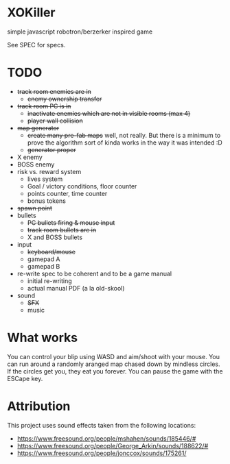 XOKiller
========

simple javascript robotron/berzerker inspired game

See SPEC for specs.

TODO
====

* ~~track room enemies are in~~
  - ~~enemy ownership transfer~~
* ~~track room PC is in~~
  - ~~inactivate enemies which are not in visible rooms (max 4)~~
  - ~~player wall collision~~
* ~~map generator~~
  - ~~create many pre-fab maps~~ well, not really. But there is a minimum to prove the algorithm sort of kinda works in the way it was intended :D
  - ~~generator proper~~
* X enemy
* BOSS enemy
* risk vs. reward system
  - lives system
  - Goal / victory conditions, floor counter
  - points counter, time counter
  - bonus tokens
* ~~spawn point~~
* bullets
  - ~~PC bullets firing & mouse input~~
  - ~~track room bullets are in~~
  - X and BOSS bullets
* input
  - ~~keyboard/mouse~~
  - gamepad A
  - gamepad B
* re-write spec to be coherent and to be a game manual
  - initial re-writing
  - actual manual PDF (a la old-skool)
* sound
  - ~~SFX~~
  - music

What works
==========

You can control your blip using WASD and aim/shoot with your mouse. You can run around a randomly aranged map chased down by mindless circles. If the circles get you, they eat you forever. You can pause the game with the ESCape key.

Attribution
===========

This project uses sound effects taken from the following locations:
* https://www.freesound.org/people/mshahen/sounds/185446/#
* https://www.freesound.org/people/George_Arkin/sounds/188622/#
* https://www.freesound.org/people/jonccox/sounds/175261/
